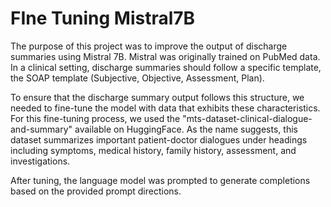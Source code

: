 # FIne Tuning Mistral7B


The purpose of this project was to improve the output of discharge summaries using Mistral 7B. 
Mistral was originally trained on PubMed data.
In a clinical setting, discharge summaries should follow a specific template, the SOAP template (Subjective, Objective, Assessment, Plan).

To ensure that the discharge summary output follows this structure, we needed to fine-tune the model with data that exhibits these characteristics. 
For this fine-tuning process, we used the "mts-dataset-clinical-dialogue-and-summary" available on HuggingFace.
As the name suggests, this dataset summarizes important patient-doctor dialogues under headings including symptoms, medical history, family history, assessment, and investigations.

After tuning, the language model was prompted to generate completions based on the provided prompt directions.


